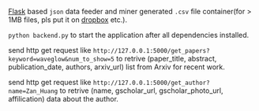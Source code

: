 [Flask](https://github.com/pallets/flask) based `json` data feeder and miner generated `.csv` file container(for > 1MB files, pls put it on [dropbox](https://www.dropbox.com/sh/v605veaawb4ngey/AABRGVeoLXk41xP009oeVqzPa?dl=0) etc.).

`python backend.py` to start the application after all dependencies installed.

send http get request like `http://127.0.0.1:5000/get_papers?keyword=waveglow&num_to_show=5` to retrive (paper_title, abstract, publication_date, authors, arxiv_url) list from Arxiv for recent work.

send http get request like `http://127.0.0.1:5000/get_author?name=Zan_Huang` to retrive (name, gscholar_url, gscholar_photo_url, affilication) data about the author.